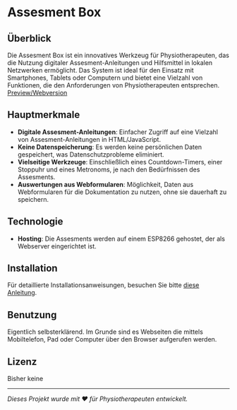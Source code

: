 # Assesment Box

## Überblick
Die Assesment Box ist ein innovatives Werkzeug für Physiotherapeuten, das die Nutzung digitaler Assesment-Anleitungen und Hilfsmittel in lokalen Netzwerken ermöglicht. Das System ist ideal für den Einsatz mit Smartphones, Tablets oder Computern und bietet eine Vielzahl von Funktionen, die den Anforderungen von Physiotherapeuten entsprechen.
[Preview/Webversion](https://niederschelden.github.io/AssessmentBox/Assessmentbox/data/index.html)

## Hauptmerkmale
- **Digitale Assesment-Anleitungen**: Einfacher Zugriff auf eine Vielzahl von Assesment-Anleitungen in HTML/JavaScript.
- **Keine Datenspeicherung**: Es werden keine persönlichen Daten gespeichert, was Datenschutzprobleme eliminiert.
- **Vielseitige Werkzeuge**: Einschließlich eines Countdown-Timers, einer Stoppuhr und eines Metronoms, je nach den Bedürfnissen des Assesments.
- **Auswertungen aus Webformularen**: Möglichkeit, Daten aus Webformularen für die Dokumentation zu nutzen, ohne sie dauerhaft zu speichern.

## Technologie
- **Hosting**: Die Assesments werden auf einem ESP8266 gehostet, der als Webserver eingerichtet ist.

## Installation
Für detaillierte Installationsanweisungen, besuchen Sie bitte [diese Anleitung](install.md).

## Benutzung
Eigentlich selbsterklärend. Im Grunde sind es Webseiten die mittels Mobiltelefon, Pad oder Computer über den Browser aufgerufen werden.

## Lizenz
Bisher keine

---

*Dieses Projekt wurde mit ❤️ für Physiotherapeuten entwickelt.*
